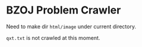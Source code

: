 # BZOJ Problem Crawler

Need to make dir `html/image` under current directory.

`qxt.txt` is not crawled at this moment.